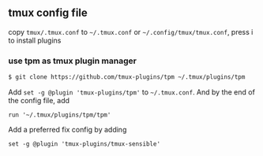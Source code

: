## tmux config file
copy `tmux/.tmux.conf` to `~/.tmux.conf` or `~/.config/tmux/tmux.conf`, press <C-a><shift>i to install plugins

### use tpm as tmux plugin manager
```bash
$ git clone https://github.com/tmux-plugins/tpm ~/.tmux/plugins/tpm
```
Add `set -g @plugin 'tmux-plugins/tpm'` to `~/.tmux.conf`. And by the end of the config file, add 

```
run '~/.tmux/plugins/tpm/tpm'
```

Add a preferred fix config by adding
```
set -g @plugin 'tmux-plugins/tmux-sensible'
```
